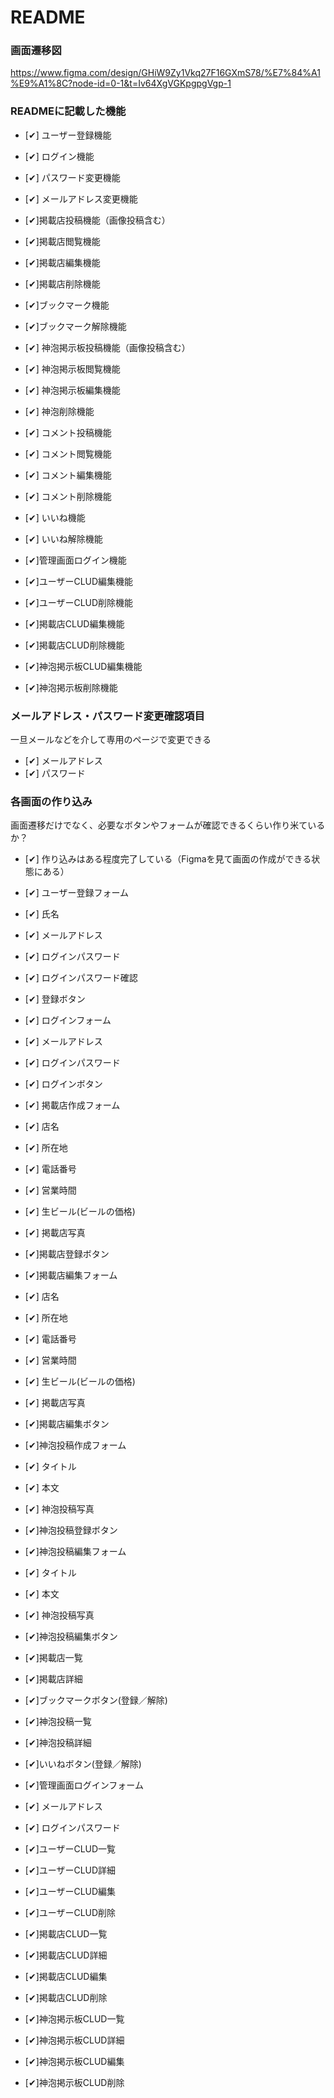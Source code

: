 # README

### 画面遷移図
https://www.figma.com/design/GHiW9Zy1Vkq27F16GXmS78/%E7%84%A1%E9%A1%8C?node-id=0-1&t=Iv64XgVGKpgpgVgp-1

### READMEに記載した機能
- [✔] ユーザー登録機能
- [✔] ログイン機能
- [✔] パスワード変更機能
- [✔] メールアドレス変更機能
- [✔]掲載店投稿機能（画像投稿含む）
- [✔]掲載店閲覧機能
- [✔]掲載店編集機能
- [✔]掲載店削除機能
- [✔]ブックマーク機能
- [✔]ブックマーク解除機能
- [✔] 神泡掲示板投稿機能（画像投稿含む）
- [✔] 神泡掲示板閲覧機能
- [✔] 神泡掲示板編集機能
- [✔] 神泡削除機能
- [✔] コメント投稿機能
- [✔] コメント閲覧機能
- [✔] コメント編集機能
- [✔] コメント削除機能
- [✔] いいね機能
- [✔] いいね解除機能

- [✔]管理画面ログイン機能
- [✔]ユーザーCLUD編集機能
- [✔]ユーザーCLUD削除機能
- [✔]掲載店CLUD編集機能
- [✔]掲載店CLUD削除機能
- [✔]神泡掲示板CLUD編集機能
- [✔]神泡掲示板削除機能

### メールアドレス・パスワード変更確認項目
一旦メールなどを介して専用のページで変更できる
- [✔] メールアドレス
- [✔] パスワード

### 各画面の作り込み
画面遷移だけでなく、必要なボタンやフォームが確認できるくらい作り米ているか？
- [✔] 作り込みはある程度完了している（Figmaを見て画面の作成ができる状態にある）
- [✔] ユーザー登録フォーム
- [✔] 氏名
- [✔] メールアドレス
- [✔] ログインパスワード
- [✔] ログインパスワード確認
- [✔] 登録ボタン

- [✔] ログインフォーム
- [✔] メールアドレス
- [✔] ログインパスワード
- [✔] ログインボタン

- [✔] 掲載店作成フォーム
- [✔] 店名
- [✔] 所在地
- [✔] 電話番号
- [✔] 営業時間
- [✔] 生ビール(ビールの価格)
- [✔] 掲載店写真
- [✔]掲載店登録ボタン

- [✔]掲載店編集フォーム
- [✔] 店名
- [✔] 所在地
- [✔] 電話番号
- [✔] 営業時間
- [✔] 生ビール(ビールの価格)
- [✔] 掲載店写真
- [✔]掲載店編集ボタン

- [✔]神泡投稿作成フォーム
- [✔] タイトル
- [✔] 本文
- [✔] 神泡投稿写真
- [✔]神泡投稿登録ボタン

- [✔]神泡投稿編集フォーム
- [✔] タイトル
- [✔] 本文
- [✔] 神泡投稿写真
- [✔]神泡投稿編集ボタン

- [✔]掲載店一覧
- [✔]掲載店詳細
- [✔]ブックマークボタン(登録／解除)

- [✔]神泡投稿一覧
- [✔]神泡投稿詳細
- [✔]いいねボタン(登録／解除)

- [✔]管理画面ログインフォーム
- [✔] メールアドレス
- [✔] ログインパスワード

- [✔]ユーザーCLUD一覧
- [✔]ユーザーCLUD詳細
- [✔]ユーザーCLUD編集
- [✔]ユーザーCLUD削除

- [✔]掲載店CLUD一覧
- [✔]掲載店CLUD詳細
- [✔]掲載店CLUD編集
- [✔]掲載店CLUD削除

- [✔]神泡掲示板CLUD一覧
- [✔]神泡掲示板CLUD詳細
- [✔]神泡掲示板CLUD編集
- [✔]神泡掲示板CLUD削除